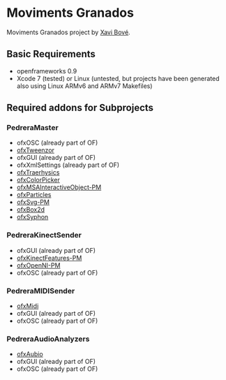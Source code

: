 # Moviments Granados
Moviments Granados project by [Xavi Bové](http://xavibove.com).

## Basic Requirements
- openframeworks 0.9
- Xcode 7 (tested) or Linux (untested, but projects have been generated also using Linux ARMv6 and ARMv7 Makefiles)

## Required addons for Subprojects

### PedreraMaster
- ofxOSC (already part of OF)
- [ofxTweenzor](https://github.com/NickHardeman/ofxTweenzor)
- ofxGUI (already part of OF)
- ofxXmlSettings (already part of OF)
- [ofxTraerhysics](https://github.com/martinlindelof/ofxTraerPhysics)
- [ofxColorPicker](https://github.com/julapy/ofxColorPicker)
- [ofxMSAInteractiveObject-PM](https://github.com/kosowski/ofxMSAInteractiveObject-PM)
- [ofxParticles](https://github.com/timscaffidi/ofxParticles)
- [ofxSvg-PM](https://github.com/miquelsoler/ofxSvg-PM)
- [ofxBox2d](https://github.com/vanderlin/ofxBox2d)
- [ofxSyphon](https://github.com/astellato/ofxSyphon)

### PedreraKinectSender
- ofxGUI (already part of OF)
- [ofxKinectFeatures-PM](https://github.com/eduardfrigola/ofxKinectFeatures-PM)
- [ofxOpenNI-PM](https://github.com/eduardfrigola/ofxOpenNI-PM) 
- ofxOSC (already part of OF)

### PedreraMIDISender
- [ofxMidi](https://github.com/danomatika/ofxMidi)
- ofxGUI (already part of OF)
- ofxOSC (already part of OF)

### PedreraAudioAnalyzers
- [ofxAubio](https://github.com/aubio/ofxAubio)
- ofxGUI (already part of OF)
- ofxOSC (already part of OF)
